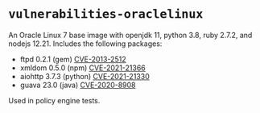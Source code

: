 # `vulnerabilities-oraclelinux`
An Oracle Linux 7 base image with openjdk 11, python 3.8, ruby 2.7.2, and nodejs 12.21. 
Includes the following packages:

* ftpd 0.2.1 (gem) [CVE-2013-2512](https://nvd.nist.gov/vuln/detail/CVE-2013-2512)
* xmldom 0.5.0 (npm) [CVE-2021-21366](https://nvd.nist.gov/vuln/detail/CVE-2021-21366)
* aiohttp 3.7.3 (python) [CVE-2021-21330](https://nvd.nist.gov/vuln/detail/CVE-2021-21330)
* guava 23.0 (java) [CVE-2020-8908](https://nvd.nist.gov/vuln/detail/CVE-2020-8908)

Used in policy engine tests.
